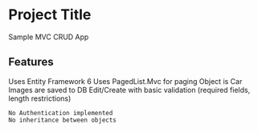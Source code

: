 # Project Title

Sample MVC CRUD App

## Features

Uses Entity Framework 6
Uses PagedList.Mvc for paging
Object is Car
Images are saved to DB
Edit/Create with basic validation (required fields, length restrictions)

```
No Authentication implemented
No inheritance between objects
```
